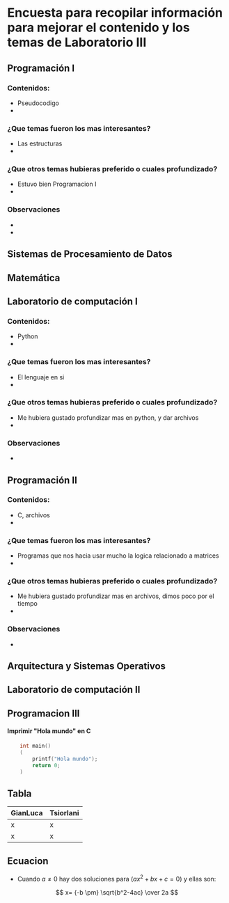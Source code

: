 # Encuesta para recopilar información para mejorar el contenido y los temas de Laboratorio III 
## Programación I 
### Contenidos:
* Pseudocodigo
* 
### ¿Que temas fueron los mas interesantes?
*  Las estructuras 
* 
### ¿Que otros temas hubieras preferido o cuales profundizado?
*   Estuvo bien Programacion I
* 
### Observaciones 
* 
* 
## Sistemas de Procesamiento de Datos

## Matemática


## Laboratorio de computación I
### Contenidos:
* Python
* 
### ¿Que temas fueron los mas interesantes?
*  El lenguaje en si 
* 
### ¿Que otros temas hubieras preferido o cuales profundizado?
*   Me hubiera gustado profundizar mas en python, y dar archivos
* 
### Observaciones 
* 


## Programación II
### Contenidos:
* C, archivos
* 
### ¿Que temas fueron los mas interesantes?
*  Programas que nos hacia usar mucho la logica relacionado a matrices 
* 
### ¿Que otros temas hubieras preferido o cuales profundizado?
*   Me hubiera gustado profundizar mas en archivos, dimos poco por el tiempo
* 
### Observaciones 
* 

## Arquitectura y Sistemas Operativos


## Laboratorio de computación II

## Programacion III

#### Imprimir "Hola mundo" en C
```C
    int main()
    (
        printf("Hola mundo");
        return 0;
    )
```

## Tabla

| GianLuca   |   Tsiorlani    |
|------------|----------------|
|     x      |       x        |
|     x      |       x        |


## Ecuacion

* Cuando $a \ne 0$ hay dos soluciones para $(ax^2 +  bx + c =0)$ y ellas son:

$$ x= {-b \pm} \sqrt{b^2-4ac} \over 2a $$

